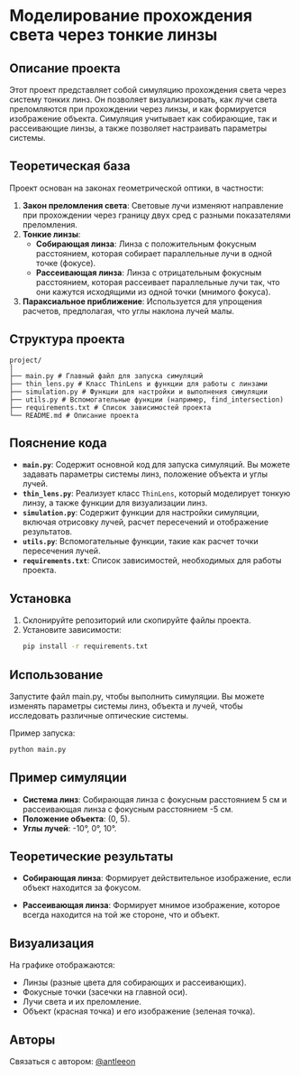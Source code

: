 # Моделирование прохождения света через тонкие линзы

## Описание проекта
Этот проект представляет собой симуляцию прохождения света через систему тонких линз. Он позволяет визуализировать, как лучи света преломляются при прохождении через линзы, и как формируется изображение объекта. Симуляция учитывает как собирающие, так и рассеивающие линзы, а также позволяет настраивать параметры системы.

## Теоретическая база
Проект основан на законах геометрической оптики, в частности:
1. **Закон преломления света**: Световые лучи изменяют направление при прохождении через границу двух сред с разными показателями преломления.
2. **Тонкие линзы**:
   - **Собирающая линза**: Линза с положительным фокусным расстоянием, которая собирает параллельные лучи в одной точке (фокусе).
   - **Рассеивающая линза**: Линза с отрицательным фокусным расстоянием, которая рассеивает параллельные лучи так, что они кажутся исходящими из одной точки (мнимого фокуса).
3. **Параксиальное приближение**: Используется для упрощения расчетов, предполагая, что углы наклона лучей малы.

## Структура проекта
```
project/
│
├── main.py # Главный файл для запуска симуляций
├── thin_lens.py # Класс ThinLens и функции для работы с линзами
├── simulation.py # Функции для настройки и выполнения симуляции
├── utils.py # Вспомогательные функции (например, find_intersection)
├── requirements.txt # Список зависимостей проекта
└── README.md # Описание проекта
```

## Пояснение кода
- **`main.py`**: Содержит основной код для запуска симуляций. Вы можете задавать параметры системы линз, положение объекта и углы лучей.
- **`thin_lens.py`**: Реализует класс `ThinLens`, который моделирует тонкую линзу, а также функции для визуализации линз.
- **`simulation.py`**: Содержит функции для настройки симуляции, включая отрисовку лучей, расчет пересечений и отображение результатов.
- **`utils.py`**: Вспомогательные функции, такие как расчет точки пересечения лучей.
- **`requirements.txt`**: Список зависимостей, необходимых для работы проекта.

## Установка
1. Склонируйте репозиторий или скопируйте файлы проекта.
2. Установите зависимости:
   ```bash
   pip install -r requirements.txt
   ```

## Использование
Запустите файл main.py, чтобы выполнить симуляции. Вы можете изменять параметры системы линз, объекта и лучей, чтобы исследовать различные оптические системы.

Пример запуска:
```bash
python main.py
```

## Пример симуляции
- **Система линз**: Собирающая линза с фокусным расстоянием 5 см и рассеивающая линза с фокусным расстоянием -5 см.
- **Положение объекта**: (0, 5).
- **Углы лучей**: -10°, 0°, 10°.

## Теоретические результаты
- **Собирающая линза**: Формирует действительное изображение, если объект находится за фокусом.

- **Рассеивающая линза**: Формирует мнимое изображение, которое всегда находится на той же стороне, что и объект.

## Визуализация
На графике отображаются:

- Линзы (разные цвета для собирающих и рассеивающих).
- Фокусные точки (засечки на главной оси).
- Лучи света и их преломление.
- Объект (красная точка) и его изображение (зеленая точка).

## Авторы
Связаться с автором: [@antleeon](https://t.me/antleeon)